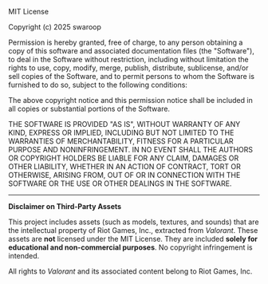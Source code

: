 MIT License

Copyright (c) 2025 swaroop

Permission is hereby granted, free of charge, to any person obtaining a copy
of this software and associated documentation files (the "Software"), to deal
in the Software without restriction, including without limitation the rights
to use, copy, modify, merge, publish, distribute, sublicense, and/or sell
copies of the Software, and to permit persons to whom the Software is
furnished to do so, subject to the following conditions:

The above copyright notice and this permission notice shall be included in all
copies or substantial portions of the Software.

THE SOFTWARE IS PROVIDED "AS IS", WITHOUT WARRANTY OF ANY KIND, EXPRESS OR
IMPLIED, INCLUDING BUT NOT LIMITED TO THE WARRANTIES OF MERCHANTABILITY,
FITNESS FOR A PARTICULAR PURPOSE AND NONINFRINGEMENT. IN NO EVENT SHALL THE
AUTHORS OR COPYRIGHT HOLDERS BE LIABLE FOR ANY CLAIM, DAMAGES OR OTHER
LIABILITY, WHETHER IN AN ACTION OF CONTRACT, TORT OR OTHERWISE, ARISING FROM,
OUT OF OR IN CONNECTION WITH THE SOFTWARE OR THE USE OR OTHER DEALINGS IN THE
SOFTWARE.

---

**Disclaimer on Third-Party Assets**

This project includes assets (such as models, textures, and sounds) that are the intellectual property of Riot Games, Inc., extracted from *Valorant*. These assets are **not** licensed under the MIT License. They are included **solely for educational and non-commercial purposes**. No copyright infringement is intended.

All rights to *Valorant* and its associated content belong to Riot Games, Inc.
